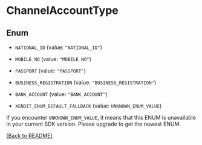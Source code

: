 # ChannelAccountType

## Enum


* `NATIONAL_ID` (value: `"NATIONAL_ID"`)

* `MOBILE_NO` (value: `"MOBILE_NO"`)

* `PASSPORT` (value: `"PASSPORT"`)

* `BUSINESS_REGISTRATION` (value: `"BUSINESS_REGISTRATION"`)

* `BANK_ACCOUNT` (value: `"BANK_ACCOUNT"`)

* `XENDIT_ENUM_DEFAULT_FALLBACK` (value: `UNKNOWN_ENUM_VALUE`)

If you encounter `UNKNOWN_ENUM_VALUE`, it means that this ENUM is unavailable in your current SDK version. Please upgrade to get the newest ENUM.

[[Back to README]](../../README.md)


